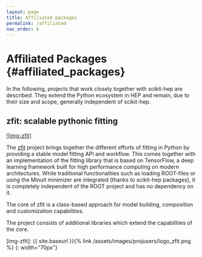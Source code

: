 ```yaml
---
layout: page
title: Affiliated packages
permalink: /affiliated
nav_order: 6
---
```



Affiliated Packages {#affiliated_packages}
====================

In the following, projects that work closely together with scikit-hep are described. They extend the Python ecosystem in HEP and remain, due to their size and scope, generally independent of scikit-hep.


zfit: scalable pythonic fitting
-------------------------------

[![img-zfit]][zfit]

The [zfit](https://zfit.github.io/zfit/) project brings together the different efforts of fitting in Python by providing a stable model
fitting API and workflow. This comes together with an implementation of the fitting library that is based on TensorFlow, a deep learning framework built for high performance computing on modern architectures. While traditional functionalities such as loading ROOT-files or using the Minuit minimizer are integrated (thanks to scikit-hep packages), it is completely independent of the ROOT project and has no dependency on it.

The core of zfit is a class-based approach for model building, composition and customization capabilities.

The project consists of additional libraries which extend the capabilities of the core.

[zfit]: https://github.com/zfit
[img-zfit]: {{ site.baseurl }}{% link /assets/images/projusers/logo_zfit.png %}
{: width="70px"}
